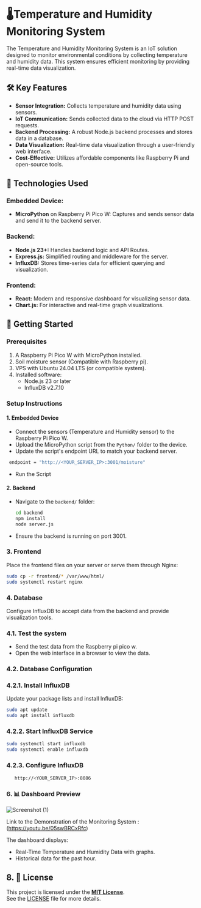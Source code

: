 # 🌡️Temperature and Humidity Monitoring System

The Temperature and Humidity Monitoring System is an IoT solution designed to monitor environmental conditions by collecting temperature and humidity data. This system ensures efficient monitoring by providing real-time data visualization.

## 🛠️ Key Features

- **Sensor Integration:** Collects temperature and humidity data using sensors.
- **IoT Communication:** Sends collected data to the cloud via HTTP POST requests.
- **Backend Processing:** A robust Node.js backend processes and stores data in a database.
- **Data Visualization:** Real-time data visualization through a user-friendly web interface.
- **Cost-Effective:** Utilizes affordable components like Raspberry Pi and open-source tools.


## 🔧 Technologies Used

### Embedded Device:
- **MicroPython** on Raspberry Pi Pico W: Captures and sends sensor data and send it to the backend server.

### Backend:
- **Node.js 23+:** Handles backend logic and API Routes.
- **Express.js:** Simplified routing and middleware for the server.
- **InfluxDB:** Stores time-series data for efficient querying and visualization.

### Frontend:
- **React:** Modern and responsive dashboard for visualizing sensor data.
- **Chart.js:** For interactive and real-time graph visualizations.

## 🚀 Getting Started

### Prerequisites
1. A Raspberry Pi Pico W with MicroPython installed.
2. Soil moisture sensor (Compatible with Raspberry pi).
3. VPS with Ubuntu 24.04 LTS (or compatible system).
4. Installed software:
   - Node.js 23 or later
   - InfluxDB v2.7.10

### Setup Instructions

#### 1. Embedded Device
- Connect the sensors (Temperature and Humidity sensor) to the Raspberry Pi Pico W.
- Upload the MicroPython script from the `Python/` folder to the device.
- Update the script's endpoint URL to match your backend server.
 ```bash
  endpoint = "http://<YOUR_SERVER_IP>:3001/moisture"
```
- Run the Script

#### 2. Backend
- Navigate to the `backend/` folder:
  ```bash
  cd backend
  npm install
  node server.js

- Ensure the backend is running on port 3001.

### 3. Frontend
Place the frontend files on your server or serve them through Nginx:

```bash
sudo cp -r frontend/* /var/www/html/
sudo systemctl restart nginx
```


### 4. Database

Configure InfluxDB to accept data from the backend and provide visualization tools.


### 4.1. Test the system

- Send the test data from the Raspberry pi pico w.
- Open the web interface in a browser to view the data.

### 4.2. **Database Configuration**

### 4.2.1. Install InfluxDB

Update your package lists and install InfluxDB:

```bash
sudo apt update
sudo apt install influxdb
```

### 4.2.2. Start InfluxDB Service
```bash
sudo systemctl start influxdb
sudo systemctl enable influxdb
```
### 4.2.3. Configure InfluxDB
```Bash
   http://<YOUR_SERVER_IP>:8086
```
### 6. 📊 Dashboard Preview

![Screenshot (1)](https://github.com/user-attachments/assets/8507001b-aa1c-4f8e-b615-d02fda10ce1c)

Link to the Demonstration of the Monitoring System : (https://youtu.be/05swBRCxRfc)

The dashboard displays: 
- Real-Time Temperature and Humidity Data with graphs.
- Historical data for the past hour.



## 8. 📜 License

This project is licensed under the **[MIT License](https://opensource.org/licenses/MIT)**.  
See the [LICENSE](LICENSE) file for more details.


 
